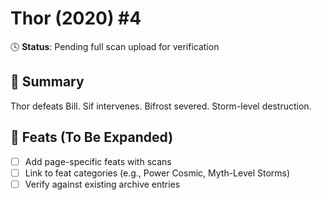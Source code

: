 # Thor (2020) #4

🕓 **Status**: Pending full scan upload for verification


## 📖 Summary
Thor defeats Bill. Sif intervenes. Bifrost severed. Storm-level destruction.

## 🔹 Feats (To Be Expanded)
- [ ] Add page-specific feats with scans
- [ ] Link to feat categories (e.g., Power Cosmic, Myth-Level Storms)
- [ ] Verify against existing archive entries